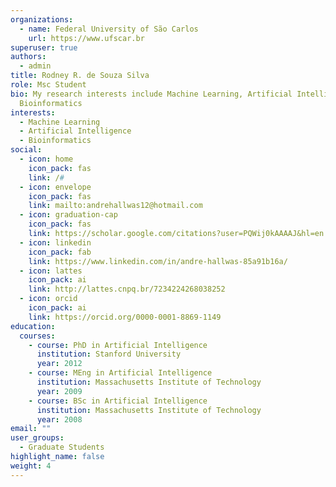 ```yaml
---
organizations:
  - name: Federal University of São Carlos
    url: https://www.ufscar.br
superuser: true
authors:
  - admin
title: Rodney R. de Souza Silva
role: Msc Student
bio: My research interests include Machine Learning, Artificial Intelligence and
  Bioinformatics
interests:
  - Machine Learning
  - Artificial Intelligence
  - Bioinformatics
social:
  - icon: home
    icon_pack: fas
    link: /#
  - icon: envelope
    icon_pack: fas
    link: mailto:andrehallwas12@hotmail.com
  - icon: graduation-cap
    icon_pack: fas
    link: https://scholar.google.com/citations?user=PQWij0kAAAAJ&hl=en
  - icon: linkedin
    icon_pack: fab
    link: https://www.linkedin.com/in/andre-hallwas-85a91b16a/
  - icon: lattes
    icon_pack: ai
    link: http://lattes.cnpq.br/7234224268038252
  - icon: orcid
    icon_pack: ai
    link: https://orcid.org/0000-0001-8869-1149
education:
  courses:
    - course: PhD in Artificial Intelligence
      institution: Stanford University
      year: 2012
    - course: MEng in Artificial Intelligence
      institution: Massachusetts Institute of Technology
      year: 2009
    - course: BSc in Artificial Intelligence
      institution: Massachusetts Institute of Technology
      year: 2008
email: ""
user_groups:
  - Graduate Students
highlight_name: false
weight: 4
---
```

